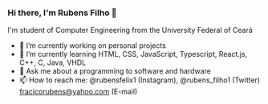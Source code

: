 ### Hi there, I'm Rubens Filho 👋

I'm student of Computer Engineering from the University Federal of Ceará


- 🔭 I’m currently working on personal projects
- 🌱 I’m currently learning HTML, CSS, JavaScript, Typescript, React.js, C++, C, Java, VHDL
- 💬 Ask me about a programming to software and hardware
- 📫 How to reach me: @rubensfelix1 (Instagram), @rubens_filho1 (Twitter) fracicorubens@yahoo.com (E-mail)

